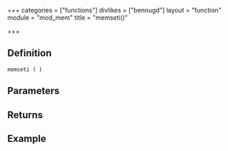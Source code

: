 +++
categories = ["functions"]
divlikes = ["bennugd"]
layout = "function"
module = "mod_mem"
title = "memseti()"

+++

## Definition

    memseti ( )

## Parameters

## Returns

## Example
